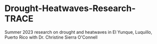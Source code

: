 # Drought-Heatwaves-Research-TRACE
Summer 2023 research on drought and heatwaves in El Yunque, Luquillo, Puerto Rico with Dr. Christine Sierra O'Connell
